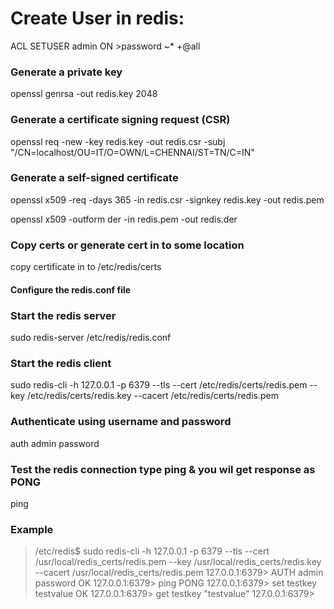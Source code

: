 # Create User in redis:
ACL SETUSER admin ON >password ~* +@all

### Generate a private key
openssl genrsa -out redis.key 2048

### Generate a certificate signing request (CSR)
openssl req -new -key redis.key -out redis.csr -subj "/CN=localhost/OU=IT/O=OWN/L=CHENNAI/ST=TN/C=IN"

### Generate a self-signed certificate
openssl x509 -req -days 365 -in redis.csr -signkey redis.key -out redis.pem

openssl x509 -outform der -in redis.pem -out redis.der

### Copy certs or generate cert in to some location
copy certificate in to /etc/redis/certs 

#### Configure the redis.conf file

### Start the redis server 
sudo redis-server /etc/redis/redis.conf

### Start the redis client 
sudo redis-cli -h 127.0.0.1 -p 6379 --tls --cert /etc/redis/certs/redis.pem --key /etc/redis/certs/redis.key --cacert /etc/redis/certs/redis.pem

### Authenticate using username and password
auth admin password

### Test the redis connection type ping & you wil get response as PONG
ping 

### Example

> /etc/redis$ sudo redis-cli -h 127.0.0.1 -p 6379 --tls --cert /usr/local/redis_certs/redis.pem --key /usr/local/redis_certs/redis.key --cacert /usr/local/redis_certs/redis.pem
127.0.0.1:6379> AUTH admin password
OK
127.0.0.1:6379> ping
PONG
127.0.0.1:6379> set testkey testvalue
OK
127.0.0.1:6379> get testkey
"testvalue"
127.0.0.1:6379>
